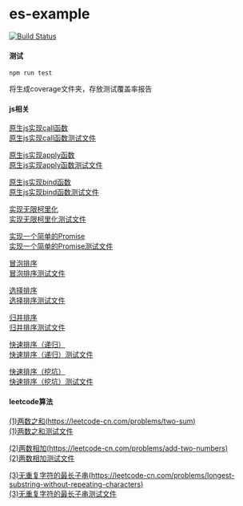 # es-example
[![Build Status](https://travis-ci.org/zhouzhi3859/es-example.svg?branch=master)](https://www.travis-ci.org/zhouzhi3859/es-example)

#### 测试
```
npm run test
```
将生成coverage文件夹，存放测试覆盖率报告

#### js相关
[原生js实现call函数](es/myCall.js) \
[原生js实现call函数测试文件](test/es/myCall.test.js)

[原生js实现apply函数](es/myApply.js) \
[原生js实现apply函数测试文件](test/es/myApply.test.js)

[原生js实现bind函数](es/myBind.js) \
[原生js实现bind函数测试文件](test/es/myBind.test.js)

[实现无限柯里化](es/currying.js) \
[实现无限柯里化测试文件](test/es/currying.test.js)

[实现一个简单的Promise](es/myPromise.js) \
[实现一个简单的Promise测试文件](test/es/myPromise.test.js)

[冒泡排序](es/bubbleSort.js) \
[冒泡排序测试文件](test/es/bubbleSort.test.js)

[选择排序](es/selectionSort.js) \
[选择排序测试文件](test/es/selectionSort.test.js)

[归并排序](es/mergeSort.js) \
[归并排序测试文件](test/es/mergeSort.test.js)

[快速排序（递归）](es/quickSort1.js) \
[快速排序（递归）测试文件](test/es/quickSort1.test.js)

[快速排序（挖坑）](es/quickSort2.js) \
[快速排序（挖坑）测试文件](test/es/quickSort2.test.js)

#### leetcode算法
[(1)两数之和(https://leetcode-cn.com/problems/two-sum)](leetcode/twoSum.js) \
[(1)两数之和测试文件](test/leetcode/twoSum.test.js)

[(2)两数相加(https://leetcode-cn.com/problems/add-two-numbers)](leetcode/addTwoNumbers.js) \
[(2)两数相加测试文件](test/leetcode/addTwoNumbers.test.js)

[(3)无重复字符的最长子串(https://leetcode-cn.com/problems/longest-substring-without-repeating-characters)](leetcode/lengthOfLongestSubstring.js) \
[(3)无重复字符的最长子串测试文件](test/leetcode/lengthOfLongestSubstring.test.js)
